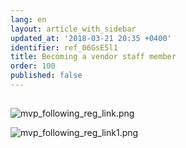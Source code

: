 ```yaml
---
lang: en
layout: article_with_sidebar
updated_at: '2018-03-21 20:35 +0400'
identifier: ref_06GsE5l1
title: Becoming a vendor staff member
order: 100
published: false
---
```

##
![mvp_following_reg_link.png]({{site.baseurl}}/attachments/ref_06GsE5l1/mvp_following_reg_link.png)

![mvp_following_reg_link1.png]({{site.baseurl}}/attachments/ref_06GsE5l1/mvp_following_reg_link1.png)
